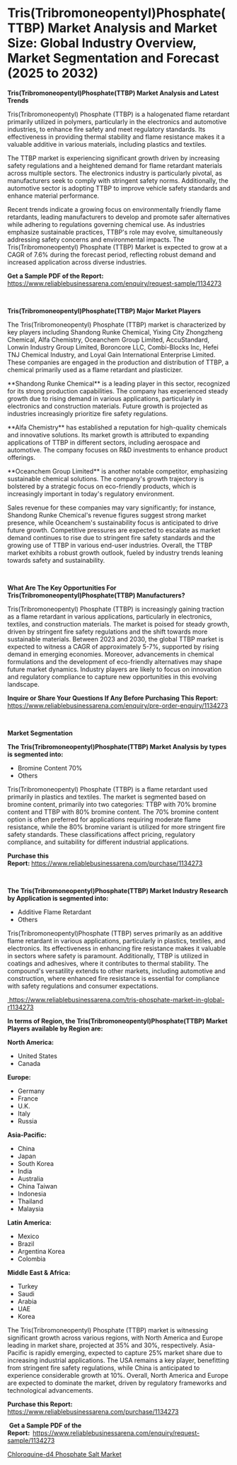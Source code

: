<p><h1>Tris(Tribromoneopentyl)Phosphate(TTBP) Market Analysis and Market Size: Global Industry Overview, Market Segmentation and Forecast (2025 to 2032)</h1></p><p><strong>Tris(Tribromoneopentyl)Phosphate(TTBP) Market Analysis and Latest Trends</strong></p>
<p><p>Tris(Tribromoneopentyl) Phosphate (TTBP) is a halogenated flame retardant primarily utilized in polymers, particularly in the electronics and automotive industries, to enhance fire safety and meet regulatory standards. Its effectiveness in providing thermal stability and flame resistance makes it a valuable additive in various materials, including plastics and textiles.</p><p>The TTBP market is experiencing significant growth driven by increasing safety regulations and a heightened demand for flame retardant materials across multiple sectors. The electronics industry is particularly pivotal, as manufacturers seek to comply with stringent safety norms. Additionally, the automotive sector is adopting TTBP to improve vehicle safety standards and enhance material performance. </p><p>Recent trends indicate a growing focus on environmentally friendly flame retardants, leading manufacturers to develop and promote safer alternatives while adhering to regulations governing chemical use. As industries emphasize sustainable practices, TTBP's role may evolve, simultaneously addressing safety concerns and environmental impacts. The Tris(Tribromoneopentyl) Phosphate (TTBP) Market is expected to grow at a CAGR of 7.6% during the forecast period, reflecting robust demand and increased application across diverse industries.</p></p>
<p><strong>Get a Sample PDF of the Report:&nbsp;</strong> <a href="https://www.reliablebusinessarena.com/enquiry/request-sample/1134273?utm_campaign=3062&utm_medium=2&utm_source=Github&utm_content=ia&utm_term=25032025&utm_id=tristribromoneopentylphosphatettbp">https://www.reliablebusinessarena.com/enquiry/request-sample/1134273</a></p>
<p>&nbsp;</p>
<p><strong>Tris(Tribromoneopentyl)Phosphate(TTBP) Major Market Players</strong></p>
<p><p>The Tris(Tribromoneopentyl) Phosphate (TTBP) market is characterized by key players including Shandong Runke Chemical, Yixing City Zhongzheng Chemical, Alfa Chemistry, Oceanchem Group Limited, AccuStandard, Lonwin Industry Group Limited, Boroncore LLC, Combi-Blocks Inc, Hefei TNJ Chemical Industry, and Loyal Gain International Enterprise Limited. These companies are engaged in the production and distribution of TTBP, a chemical primarily used as a flame retardant and plasticizer.</p><p>**Shandong Runke Chemical** is a leading player in this sector, recognized for its strong production capabilities. The company has experienced steady growth due to rising demand in various applications, particularly in electronics and construction materials. Future growth is projected as industries increasingly prioritize fire safety regulations.</p><p>**Alfa Chemistry** has established a reputation for high-quality chemicals and innovative solutions. Its market growth is attributed to expanding applications of TTBP in different sectors, including aerospace and automotive. The company focuses on R&D investments to enhance product offerings.</p><p>**Oceanchem Group Limited** is another notable competitor, emphasizing sustainable chemical solutions. The company's growth trajectory is bolstered by a strategic focus on eco-friendly products, which is increasingly important in today's regulatory environment.</p><p>Sales revenue for these companies may vary significantly; for instance, Shandong Runke Chemical's revenue figures suggest strong market presence, while Oceanchem's sustainability focus is anticipated to drive future growth. Competitive pressures are expected to escalate as market demand continues to rise due to stringent fire safety standards and the growing use of TTBP in various end-user industries. Overall, the TTBP market exhibits a robust growth outlook, fueled by industry trends leaning towards safety and sustainability.</p></p>
<p>&nbsp;</p>
<p><strong>What Are The Key Opportunities For Tris(Tribromoneopentyl)Phosphate(TTBP) Manufacturers?</strong></p>
<p><p>Tris(Tribromoneopentyl) Phosphate (TTBP) is increasingly gaining traction as a flame retardant in various applications, particularly in electronics, textiles, and construction materials. The market is poised for steady growth, driven by stringent fire safety regulations and the shift towards more sustainable materials. Between 2023 and 2030, the global TTBP market is expected to witness a CAGR of approximately 5-7%, supported by rising demand in emerging economies. Moreover, advancements in chemical formulations and the development of eco-friendly alternatives may shape future market dynamics. Industry players are likely to focus on innovation and regulatory compliance to capture new opportunities in this evolving landscape.</p></p>
<p><strong>Inquire or Share Your Questions If Any Before Purchasing This Report:</strong> <a href="https://www.reliablebusinessarena.com/enquiry/pre-order-enquiry/1134273?utm_campaign=3062&utm_medium=2&utm_source=Github&utm_content=ia&utm_term=25032025&utm_id=tristribromoneopentylphosphatettbp">https://www.reliablebusinessarena.com/enquiry/pre-order-enquiry/1134273</a></p>
<p>&nbsp;</p>
<p><strong>Market Segmentation</strong></p>
<p><strong>The Tris(Tribromoneopentyl)Phosphate(TTBP) Market Analysis by types is segmented into:</strong></p>
<p><ul><li>Bromine Content 70%</li><li>Others</li></ul></p>
<p><p>Tris(Tribromoneopentyl) Phosphate (TTBP) is a flame retardant used primarily in plastics and textiles. The market is segmented based on bromine content, primarily into two categories: TTBP with 70% bromine content and TTBP with 80% bromine content. The 70% bromine content option is often preferred for applications requiring moderate flame resistance, while the 80% bromine variant is utilized for more stringent fire safety standards. These classifications affect pricing, regulatory compliance, and suitability for different industrial applications.</p></p>
<p><strong>Purchase this Report:&nbsp;</strong><a href="https://www.reliablebusinessarena.com/purchase/1134273?utm_campaign=3062&utm_medium=2&utm_source=Github&utm_content=ia&utm_term=25032025&utm_id=tristribromoneopentylphosphatettbp">https://www.reliablebusinessarena.com/purchase/1134273</a></p>
<p>&nbsp;</p>
<p><strong>The Tris(Tribromoneopentyl)Phosphate(TTBP) Market Industry Research by Application is segmented into:</strong></p>
<p><ul><li>Additive Flame Retardant</li><li>Others</li></ul></p>
<p><p>Tris(Tribromoneopentyl)Phosphate (TTBP) serves primarily as an additive flame retardant in various applications, particularly in plastics, textiles, and electronics. Its effectiveness in enhancing fire resistance makes it valuable in sectors where safety is paramount. Additionally, TTBP is utilized in coatings and adhesives, where it contributes to thermal stability. The compound's versatility extends to other markets, including automotive and construction, where enhanced fire resistance is essential for compliance with safety regulations and consumer expectations.</p></p>
<p><a href="https://www.reliablebusinessarena.com/tris-phosphate-market-in-global-r1134273?utm_campaign=3062&utm_medium=2&utm_source=Github&utm_content=ia&utm_term=25032025&utm_id=tristribromoneopentylphosphatettbp">&nbsp;https://www.reliablebusinessarena.com/tris-phosphate-market-in-global-r1134273</a></p>
<p><strong>In terms of Region, the Tris(Tribromoneopentyl)Phosphate(TTBP) Market Players available by Region are:</strong></p>
<p>
    <p> <strong> North America: </strong>
        <ul>
            <li>United States</li>
            <li>Canada</li>
        </ul>
        </p> 
    <p> <strong> Europe: </strong>
        <ul>
            <li>Germany</li>
            <li>France</li>
            <li>U.K.</li>
            <li>Italy</li>
            <li>Russia</li>
        </ul>
        </p> 
    <p> <strong> Asia-Pacific: </strong>
        <ul>
            <li>China</li>
            <li>Japan</li>
            <li>South Korea</li>
            <li>India</li>
            <li>Australia</li>
            <li>China Taiwan</li>
            <li>Indonesia</li>
            <li>Thailand</li>
            <li>Malaysia</li>
        </ul>
        </p> 
    <p> <strong> Latin America: </strong>
        <ul>
            <li>Mexico</li>
            <li>Brazil</li>
            <li>Argentina Korea</li>
            <li>Colombia</li>
        </ul>
        </p> 
    <p> <strong> Middle East & Africa: </strong>
        <ul>
            <li>Turkey</li>
            <li>Saudi</li>
            <li>Arabia</li>
            <li>UAE</li>
            <li>Korea</li>
        </ul>
    </p>
    </p>
<p><p>The Tris(Tribromoneopentyl) Phosphate (TTBP) market is witnessing significant growth across various regions, with North America and Europe leading in market share, projected at 35% and 30%, respectively. Asia-Pacific is rapidly emerging, expected to capture 25% market share due to increasing industrial applications. The USA remains a key player, benefitting from stringent fire safety regulations, while China is anticipated to experience considerable growth at 10%. Overall, North America and Europe are expected to dominate the market, driven by regulatory frameworks and technological advancements.</p></p>
<p><strong>Purchase this Report: </strong><a href="https://www.reliablebusinessarena.com/purchase/1134273?utm_campaign=3062&utm_medium=2&utm_source=Github&utm_content=ia&utm_term=25032025&utm_id=tristribromoneopentylphosphatettbp">https://www.reliablebusinessarena.com/purchase/1134273</a></p>
<p>&nbsp;<strong>Get a Sample PDF of the Report:&nbsp;&nbsp;</strong><a href="https://www.reliablebusinessarena.com/enquiry/request-sample/1134273?utm_campaign=3062&utm_medium=2&utm_source=Github&utm_content=ia&utm_term=25032025&utm_id=tristribromoneopentylphosphatettbp">https://www.reliablebusinessarena.com/enquiry/request-sample/1134273</a></p>
<p><strong></strong></p>
<p><p><a href="https://github.com/kaloyhboosh/Market-Research-Report-List-1/blob/main/chloroquine-d4-phosphate-salt-market.md?utm_campaign=3062&utm_medium=2&utm_source=Github&utm_content=ia&utm_term=25032025&utm_id=tristribromoneopentylphosphatettbp">Chloroquine-d4 Phosphate Salt Market</a></p></p>